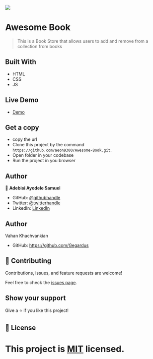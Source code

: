 
![](https://img.shields.io/badge/Microverse-blueviolet)

#  Awesome Book

> This is a Book Store that allows users to add and remove from a collection from books

## Built With

- HTML 
- CSS
- JS


## Live Demo
* [Demo](https://aeon9300.github.io/Awesome-Book/)

## Get a copy
- copy the url 
- Clone this project by the command `https://github.com/aeon9300/Awesome-Book.git`. 
- Open folder in your codebase
- Run the project in you browser


## Author

👤 **Adebisi Ayodele Samuel**

- GitHub: [@githubhandle](https://github.com/aeon9300)
- Twitter: [@twitterhandle](https://twitter.com/aeon9300)
- LinkedIn: [LinkedIn](https://www.linkedin.com/in/samuel-adebisi-4a589362/)

## Author

Vahan Khachvankian

- GitHub: https://github.com/Gegardus




## 🤝 Contributing

Contributions, issues, and feature requests are welcome!

Feel free to check the [issues page](../../issues/).

## Show your support

Give a ⭐️ if you like this project!

## 📝 License

This project is [MIT](./MIT.md) licensed.
=======